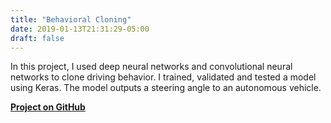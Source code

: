 ```yaml
---
title: "Behavioral Cloning"
date: 2019-01-13T21:31:29-05:00
draft: false
---
```


In this project, I used deep neural networks and convolutional neural networks to clone driving behavior. <!--more-->
I trained, validated and tested a model using Keras. The model outputs a steering angle to an autonomous vehicle.

__[Project on GitHub](https://github.com/amintahmasbi/CarND-Behavioral-Cloning-P3)__
